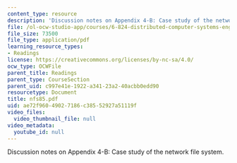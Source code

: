 ```yaml
---
content_type: resource
description: 'Discussion notes on Appendix 4-B: Case study of the network file system.'
file: /ol-ocw-studio-app/courses/6-824-distributed-computer-systems-engineering-spring-2006/ae72f96049027186c38552927a51119f_nfs85.pdf
file_size: 73500
file_type: application/pdf
learning_resource_types:
- Readings
license: https://creativecommons.org/licenses/by-nc-sa/4.0/
ocw_type: OCWFile
parent_title: Readings
parent_type: CourseSection
parent_uid: c997e41e-1922-a341-23a2-40acbb0edd90
resourcetype: Document
title: nfs85.pdf
uid: ae72f960-4902-7186-c385-52927a51119f
video_files:
  video_thumbnail_file: null
video_metadata:
  youtube_id: null
---
```

Discussion notes on Appendix 4-B: Case study of the network file system.